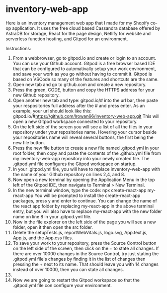 # inventory-web-app
Here is an inventory management web app that I made for my Shopify co-op application. It uses the free cloud based Cassandra database offered by AstraDB for storage, React for the page design, Netlify for website and serverless function hosting, and Gitpod for an environment.

Instructions:

1. From a webbrowser, go to gitpod.io and create or login to an account. You can use your Github account.
    Gitpod is a free browser based IDE that can be configured to automativally setup your work environment, and save your work as you go without having to commit it.
    Gitpod is based on VSCode so many of the features and shortcuts are the same.
2. Open new tab and go to github.com and create a new repository.
3. Press the green, CODE, button and copy the HTTPS address for your new Github repository.
4. Open another new tab and type: gitpod.io/# into the url bar, then paste your respositories full address after the # and press enter.
    As an example, your url should look like this: gitpod.io/#https://github.com/lrowan66/inventory-web-app.git
    This will open a new Gitpod workspace connected to your repository.
5. On the left side of the screen you will see a list of all the files in your repository under your repositories name. Hovering your cursor beside your repositories name will reveal several buttons, the first being the new file button.
6. Press the new file button to create a new file named .gitpod.yml in your root folder, then copy and paste the contents of the .github.yml file from my inventory-web-app repository into your newly created file.
    The .gitpod.yml file configures the Gitpod workspace on startup.
7. In your .gitpod.yml file, you will have to replace inventory-web-app with the name of your Github repository on lines 2,4, and 8.
8. Now open a new terminal by opening the Application Menu in the top left of the Gitpod IDE, then navigate to Terminal > New Terminal.
9. In the new terminal window, type the code: npx create-react-app my-react-app
    You will be prompted to install the create-react-app packages, press y and enter to continue.
    You can change the name of the react app folder by replacing my-react-app in the above terminal entry, but you will also have to replace my-react-app with the new folder name on line 8 in your .gitpod.yml file.
10. Now in the file explorer on the left side of the page you will see a new folder, open it then open the src folder.
11. Delete the setupTests.js, reportWebVitals.js, logo.svg, App.text.js, App.js, and the App.css files.
12. To save your work to your repository, press the Source Control button on the left side of the screen, then click on the + to state all changes.
    If there are over 10000 changes in the Source Control, try just stating the .gitpod.yml file's changes by finding it in the list of changes then pressing the + next to  its name. That should leave you with 14 changes instead of over 10000, then you can state all changes.
13. 
12. Now we are going to restart the Gitpod workspace so that the .gitpod.yml file con configure your environment.
